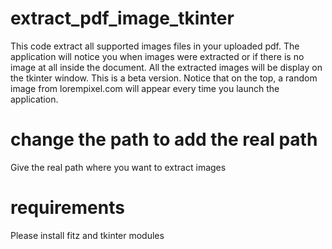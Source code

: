# extract_pdf_image_tkinter
This code extract all supported images files in your uploaded pdf. The application will notice you when images were extracted or if there is no image at all inside the document. All the extracted images will be display on the tkinter window. This is a beta version. Notice that on the top, a random image from lorempixel.com will appear every time you launch the application.

# change the path to add the real path
Give the real path where you want to extract images

# requirements
Please install fitz and tkinter modules 
